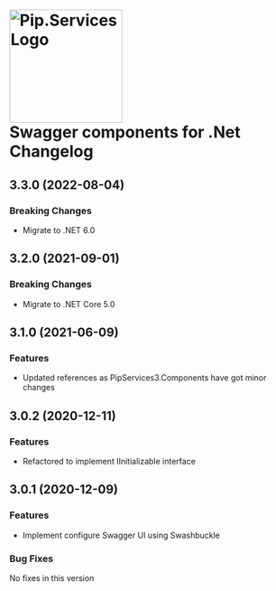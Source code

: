 # <img src="https://uploads-ssl.webflow.com/5ea5d3315186cf5ec60c3ee4/5edf1c94ce4c859f2b188094_logo.svg" alt="Pip.Services Logo" width="200"> <br/> Swagger components for .Net Changelog

## <a name="3.3.0"></a> 3.3.0 (2022-08-04)

### Breaking Changes
* Migrate to .NET 6.0

## <a name="3.2.0"></a> 3.2.0 (2021-09-01)

### Breaking Changes
* Migrate to .NET Core 5.0

## <a name="3.1.0"></a> 3.1.0 (2021-06-09) 

### Features
* Updated references as PipServices3.Components have got minor changes

## <a name="3.0.2"></a> 3.0.2 (2020-12-11)

### Features
* Refactored to implement IInitializable interface


## <a name="3.0.1"></a> 3.0.1 (2020-12-09)

### Features
* Implement configure Swagger UI using Swashbuckle

### Bug Fixes
No fixes in this version

